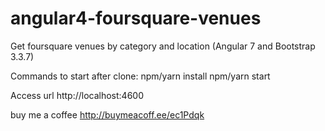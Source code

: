 # angular4-foursquare-venues
Get foursquare venues by category and location (Angular 7 and Bootstrap 3.3.7)

Commands to start after clone:
npm/yarn install
npm/yarn start

Access url http://localhost:4600

buy me a coffee http://buymeacoff.ee/ec1Pdqk
